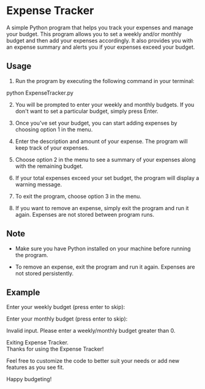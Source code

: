 # Expense Tracker

A simple Python program that helps you track your expenses and manage your budget. This program allows you to set a weekly and/or monthly budget and then add your expenses accordingly. It also provides you with an expense summary and alerts you if your expenses exceed your budget.

## Usage

1. Run the program by executing the following command in your terminal:

python ExpenseTracker.py


2. You will be prompted to enter your weekly and monthly budgets. If you don't want to set a particular budget, simply press Enter.

3. Once you've set your budget, you can start adding expenses by choosing option 1 in the menu.

4. Enter the description and amount of your expense. The program will keep track of your expenses.

5. Choose option 2 in the menu to see a summary of your expenses along with the remaining budget.

6. If your total expenses exceed your set budget, the program will display a warning message.

7. To exit the program, choose option 3 in the menu.

8. If you want to remove an expense, simply exit the program and run it again. Expenses are not stored between program runs.

## Note

- Make sure you have Python installed on your machine before running the program.

- To remove an expense, exit the program and run it again. Expenses are not stored persistently.

## Example

Enter your weekly budget (press enter to skip):

Enter your monthly budget (press enter to skip):

Invalid input. Please enter a weekly/monthly budget greater than 0.

Exiting Expense Tracker. <br>
Thanks for using the Expense Tracker!

Feel free to customize the code to better suit your needs or add new features as you see fit.

Happy budgeting!




